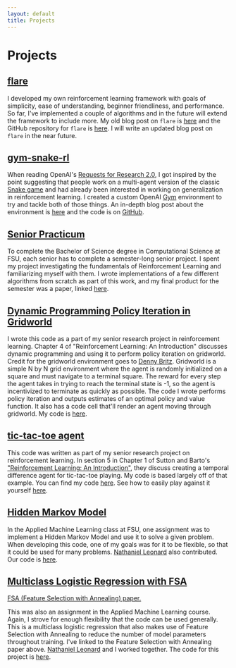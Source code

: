```yaml
---
layout: default
title: Projects
---
```


<h1>Projects</h1>


<h2 class='post-title'><a class='post-title' href="https://github.com/jfpettit/flare">flare</a></h2>

I developed my own reinforcement learning framework with goals of simplicity, ease of understanding, beginner friendliness, and performance. So far, I've implemented a couple of algorithms and in the future will extend the framework to include more. My old blog post on ```flare``` is [here](https://jfpettit.svbtle.com/rlpack) and the GitHub repository for ```flare``` is [here](https://github.com/jfpettit/flare). I will write an updated blog post on ```flare``` in the near future.

<h2 class='post-title'><a class='post-title' href="https://github.com/jfpettit/gym-snake-rl">gym-snake-rl</a></h2>

When reading OpenAI's [Requests for Research 2.0](https://openai.com/blog/requests-for-research-2/), I got inspired by the point suggesting that people work on a multi-agent version of the classic [Snake game](https://www.coolmathgames.com/0-snake) and had already been interested in working on generalization in reinforcement learning. I created a custom OpenAI [Gym](https://gym.openai.com/) environment to try and tackle both of those things. An in-depth blog post about the environment is [here](https://jfpettit.svbtle.com/introducing-gym-snake-rl) and the code is on [GitHub](https://github.com/jfpettit/gym-snake-rl).

<h2 class='post-title'><a class='post-title' href="https://github.com/jfpettit/senior-practicum">Senior Practicum</a></h2>

To complete the Bachelor of Science degree in Computational Science at FSU, each senior has to complete a semester-long senior project. I spent my project investigating the fundamentals of Reinforcement Learning and familiarizing myself with them. I wrote implementations of a few different algorithms from scratch as part of this work, and my final product for the semester was a paper, linked [here](https://github.com/jfpettit/senior-practicum/blob/master/PracticumPaper.pdf).

<h2 class='post-title'><a class='post-title' href="https://github.com/jfpettit/reinforcement-learning#policy-iteration-with-dynamic-programming-to-solve-gridworld">Dynamic Programming Policy Iteration in Gridworld</a></h2>

I wrote this code as a part of my senior research project in reinforcement learning. Chapter 4 of "Reinforcement Learning: An Introduction" discusses dynamic programming and using it to perform policy iteration on gridworld. Credit for the gridworld environment goes to [Denny Britz](https://github.com/dennybritz/reinforcement-learning/blob/master/lib/envs/gridworld.py). Gridworld is a simple N by N grid environment where the agent is randomly initialized on a square and must navigate to a terminal square. The reward for every step the agent takes in trying to reach the terminal state is -1, so the agent is incentivized to terminate as quickly as possible. The code I wrote performs policy iteration and outputs estimates of an optimal policy and value function. It also has a code cell that'll render an agent moving through gridworld. My code is [here](https://github.com/jfpettit/reinforcement-learning#policy-iteration-with-dynamic-programming-to-solve-gridworld).

<h2 class='post-title'><a class='post-title' href="https://github.com/jfpettit/senior-practicum">tic-tac-toe agent</a></h2>

This code was written as part of my senior research project on reinforcement learning. In section 5 in Chapter 1 of Sutton and Barto's ["Reinforcement Learning: An Introduction"](http://incompleteideas.net/book/the-book.html), they discuss creating a temporal difference agent for tic-tac-toe playing. My code is based largely off of that example. You can find my code [here](https://github.com/jfpettit/senior-practicum). See how to easily play against it yourself [here](https://jfpettit.svbtle.com/making-it-easier-to-play-my-tic-tac-toe-agent).

<h2 class='post-title'><a class='post-title' href="https://github.com/jfpettit/machine-learning/tree/master/hidden-markov-model">Hidden Markov Model</a></h2>

In the Applied Machine Learning class at FSU, one assignment was to implement a Hidden Markov Model and use it to solve a given problem. When developing this code, one of my goals was for it to be flexible, so that it could be used for many problems. [Nathaniel Leonard](https://github.com/NateAnthonyLeonard) also contributed. Our code is [here](https://github.com/jfpettit/machine-learning/tree/master/hidden-markov-model).

<h2 class='post-title'><a class='post-title' href="https://github.com/jfpettit/machine-learning/tree/master/multiclass-logreg">Multiclass Logistic Regression with FSA</a></h2>

[FSA (Feature Selection with Annealing) paper.](https://arxiv.org/abs/1310.2880)

This was also an assignment in the Applied Machine Learning course. Again, I strove for enough flexibility that the code can be used generally. This is a multiclass logistic regression that also makes use of Feature Selection with Annealing to reduce the number of model parameters throughout training. I've linked to the Feature Selection with Annealing paper above.  [Nathaniel Leonard](https://github.com/NateAnthonyLeonard) and I worked together. The code for this project is [here](https://github.com/jfpettit/machine-learning/tree/master/multiclass-logreg).
